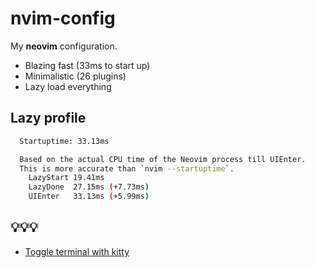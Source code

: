 # nvim-config

My **neovim** configuration.

- Blazing fast (33ms to start up)
- Minimalistic (26 plugins)
- Lazy load everything

## Lazy profile

```bash
  Startuptime: 33.13ms

  Based on the actual CPU time of the Neovim process till UIEnter.
  This is more accurate than `nvim --startuptime`.
    LazyStart 19.41ms
    LazyDone  27.15ms (+7.73ms)
    UIEnter   33.13ms (+5.99ms)
```

## 💡💡💡
- [Toggle terminal with kitty](https://github.com/letieu/dotfiles/blob/main/dot_config/kitty/toggle_term.py)
